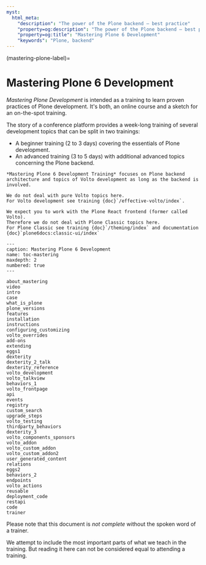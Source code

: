 ```yaml
---
myst:
  html_meta:
    "description": "The power of the Plone backend – best practice"
    "property=og:description": "The power of the Plone backend – best practice"
    "property=og:title": "Mastering Plone 6 Development"
    "keywords": "Plone, backend"
---
```


(mastering-plone-label)=

# Mastering Plone 6 Development

*Mastering Plone Development* is intended as a training to learn proven practices of Plone development.
It's both, an online course and a sketch for an on-the-spot training.

The story of a conference platform provides a week-long training of several development topics that can be split in two trainings:

- A beginner training (2 to 3 days) covering the essentials of Plone development.
- An advanced training (3 to 5 days) with additional advanced topics concerning the Plone backend.

```{note}
*Mastering Plone 6 Development Training* focuses on Plone backend architecture and topics of Volto development as long as the backend is involved.

We do not deal with pure Volto topics here.
For Volto development see training {doc}`/effective-volto/index`.

We expect you to work with the Plone React frontend (former called Volto).
Therefore we do not deal with Plone Classic topics here.
For Plone Classic see training {doc}`/theming/index` and documentation {doc}`plone6docs:classic-ui/index`
```

```{toctree}
---
caption: Mastering Plone 6 Development
name: toc-mastering
maxdepth: 2
numbered: true
---

about_mastering
video
intro
case
what_is_plone
plone_versions
features
installation
instructions
configuring_customizing
volto_overrides
add-ons
extending
eggs1
dexterity
dexterity_2_talk
dexterity_reference
volto_development
volto_talkview
behaviors_1
volto_frontpage
api
events
registry
custom_search
upgrade_steps
volto_testing
thirdparty_behaviors
dexterity_3
volto_components_sponsors
volto_addon
volto_custom_addon
volto_custom_addon2
user_generated_content
relations
eggs2
behaviors_2
endpoints
volto_actions
reusable
deployment_code
restapi
code
trainer
```

Please note that this document is *not complete* without the spoken word of a trainer.

We attempt to include the most important parts of what we teach in the training. But reading it here can not be considered equal to attending a training.
